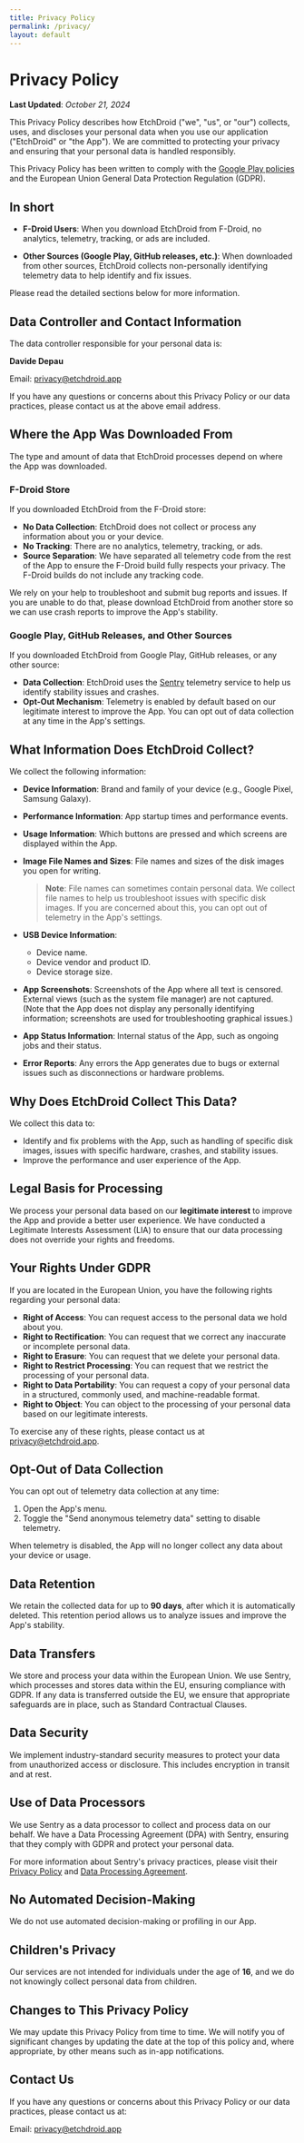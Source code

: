 ```yaml
---
title: Privacy Policy
permalink: /privacy/
layout: default
---
```


# Privacy Policy

**Last Updated**: *October 21, 2024*

This Privacy Policy describes how EtchDroid ("we", "us", or "our") collects, uses, and discloses
your personal data when you use our application ("EtchDroid" or "the App"). We are committed to
protecting your privacy and ensuring that your personal data is handled responsibly.

This Privacy Policy has been written to comply with
the [Google Play policies](https://support.google.com/googleplay/android-developer/answer/113469#privacy)
and the European Union General Data Protection Regulation (GDPR).

## In short

- **F-Droid Users**: When you download EtchDroid from F-Droid, no analytics, telemetry, tracking, or
  ads are included.

- **Other Sources (Google Play, GitHub releases, etc.)**: When downloaded from other sources,
  EtchDroid collects non-personally identifying telemetry data to help identify and fix issues.

Please read the detailed sections below for more information.

## Data Controller and Contact Information

The data controller responsible for your personal data is:

**Davide Depau**

Email: [privacy@etchdroid.app](mailto:privacy@etchdroid.app)

If you have any questions or concerns about this Privacy Policy or our data practices, please
contact us at the above email address.

## Where the App Was Downloaded From

The type and amount of data that EtchDroid processes depend on where the App was downloaded.

### F-Droid Store

If you downloaded EtchDroid from the F-Droid store:

- **No Data Collection**: EtchDroid does not collect or process any information about you or your
  device.
- **No Tracking**: There are no analytics, telemetry, tracking, or ads.
- **Source Separation**: We have separated all telemetry code from the rest of the App to ensure the
  F-Droid build fully respects your privacy. The F-Droid builds do not include any tracking code.

We rely on your help to troubleshoot and submit bug reports and issues. If you are unable to do
that, please download EtchDroid from another store so we can use crash reports to improve the App's
stability.

### Google Play, GitHub Releases, and Other Sources

If you downloaded EtchDroid from Google Play, GitHub releases, or any other source:

- **Data Collection**: EtchDroid uses the [Sentry](https://sentry.io/) telemetry service to help us
  identify stability issues and crashes.
- **Opt-Out Mechanism**: Telemetry is enabled by default based on our legitimate interest to improve
  the App. You can opt out of data collection at any time in the App's settings.

## What Information Does EtchDroid Collect?

We collect the following information:

- **Device Information**: Brand and family of your device (e.g., Google Pixel, Samsung Galaxy).
- **Performance Information**: App startup times and performance events.
- **Usage Information**: Which buttons are pressed and which screens are displayed within the App.
- **Image File Names and Sizes**: File names and sizes of the disk images you open for writing.

  > **Note**: File names can sometimes contain personal data. We collect file names to help us
  troubleshoot issues with specific disk images. If you are concerned about this, you can opt out of
  telemetry in the App's settings.

- **USB Device Information**:
    - Device name.
    - Device vendor and product ID.
    - Device storage size.
- **App Screenshots**: Screenshots of the App where all text is censored. External views (such as
  the system file manager) are not captured. (Note that the App does not display any personally
  identifying information; screenshots are used for troubleshooting graphical issues.)
- **App Status Information**: Internal status of the App, such as ongoing jobs and their status.
- **Error Reports**: Any errors the App generates due to bugs or external issues such as
  disconnections or hardware problems.

## Why Does EtchDroid Collect This Data?

We collect this data to:

- Identify and fix problems with the App, such as handling of specific disk images, issues with
  specific hardware, crashes, and stability issues.
- Improve the performance and user experience of the App.

## Legal Basis for Processing

We process your personal data based on our **legitimate interest** to improve the App and provide a
better user experience. We have conducted a Legitimate Interests Assessment (LIA) to ensure that our
data processing does not override your rights and freedoms.

## Your Rights Under GDPR

If you are located in the European Union, you have the following rights regarding your personal
data:

- **Right of Access**: You can request access to the personal data we hold about you.
- **Right to Rectification**: You can request that we correct any inaccurate or incomplete personal
  data.
- **Right to Erasure**: You can request that we delete your personal data.
- **Right to Restrict Processing**: You can request that we restrict the processing of your personal
  data.
- **Right to Data Portability**: You can request a copy of your personal data in a structured,
  commonly used, and machine-readable format.
- **Right to Object**: You can object to the processing of your personal data based on our
  legitimate interests.

To exercise any of these rights, please contact us
at [privacy@etchdroid.app](mailto:privacy@etchdroid.app).

## Opt-Out of Data Collection

You can opt out of telemetry data collection at any time:

1. Open the App's menu.
2. Toggle the "Send anonymous telemetry data" setting to disable telemetry.

When telemetry is disabled, the App will no longer collect any data about your device or usage.

## Data Retention

We retain the collected data for up to **90 days**, after which it is automatically deleted. This
retention period allows us to analyze issues and improve the App's stability.

## Data Transfers

We store and process your data within the European Union. We use Sentry, which processes and stores
data within the EU, ensuring compliance with GDPR. If any data is transferred outside the EU, we
ensure that appropriate safeguards are in place, such as Standard Contractual Clauses.

## Data Security

We implement industry-standard security measures to protect your data from unauthorized access or
disclosure. This includes encryption in transit and at rest.

## Use of Data Processors

We use Sentry as a data processor to collect and process data on our behalf. We have a Data
Processing Agreement (DPA) with Sentry, ensuring that they comply with GDPR and protect your
personal data.

For more information about Sentry's privacy practices, please visit
their [Privacy Policy](https://sentry.io/privacy/)
and [Data Processing Agreement](https://sentry.io/legal/dpa/).

## No Automated Decision-Making

We do not use automated decision-making or profiling in our App.

## Children's Privacy

Our services are not intended for individuals under the age of **16**, and we do not knowingly
collect personal data from children.

## Changes to This Privacy Policy

We may update this Privacy Policy from time to time. We will notify you of significant changes by
updating the date at the top of this policy and, where appropriate, by other means such as in-app
notifications.

## Contact Us

If you have any questions or concerns about this Privacy Policy or our data practices, please
contact us at:

Email: [privacy@etchdroid.app](mailto:privacy@etchdroid.app)
